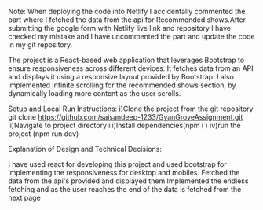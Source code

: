 Note:
When deploying the code into Netlify I accidentally commented the part where I fetched the data from the api for Recommended shows.After submitting the google form with Netlify live link and repository I have checked my mistake and I have uncommented the part and update the code in  my git repository.



The project is a React-based web application that leverages Bootstrap to ensure responsiveness across different devices. It fetches data from an API and displays it using a responsive layout provided by Bootstrap. 
I also implemented infinite scrolling for the recommended shows section, by dynamically loading more content as the user scrolls.


Setup and Local Run Instructions:
i)Clone the project from the git repository
git clone https://github.com/saisandeep-1233/GyanGroveAssignment.git
ii)Navigate to project directory
iii)Install dependencies(npm i )
iv)run the project (npm run dev)

Explanation of Design and Technical Decisions:

I have used react for developing this project and used bootstrap for implementing the responsiveness for desktop and mobiles.
Fetched the data from the api's provided and displayed them 
Implemented the endless fetching and as the user reaches the end of the data is fetched from the next page
